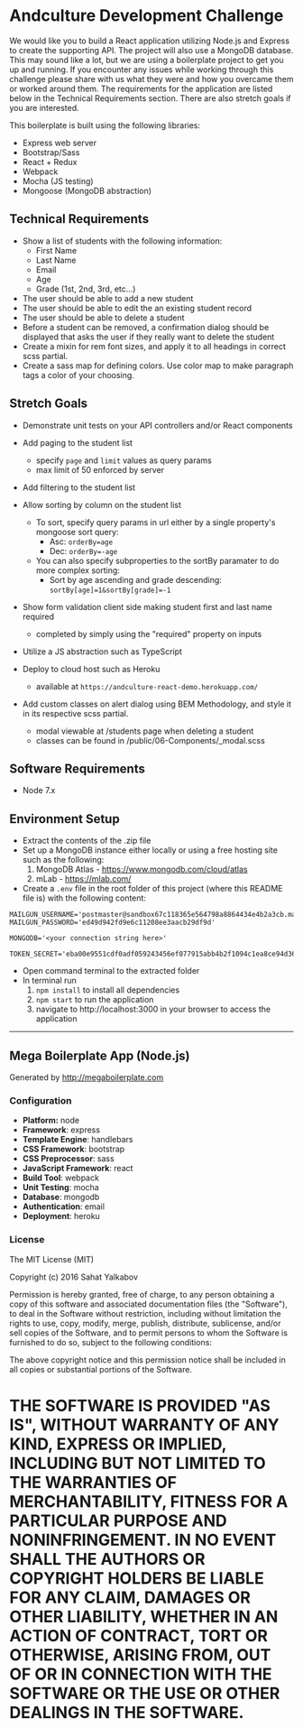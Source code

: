 # Andculture Development Challenge

We would like you to build a React application utilizing Node.js and Express to create the supporting API. The project will also use a MongoDB database. This may sound like a lot, but we are using a boilerplate project to get you up and running. If you encounter any issues while working through this challenge please share with us what they were and how you overcame them or worked around them. The requirements for the application are listed below in the Technical Requirements section.  There are also stretch goals if you are interested.

This boilerplate is built using the following libraries:
* Express web server
* Bootstrap/Sass
* React + Redux
* Webpack
* Mocha (JS testing)
* Mongoose (MongoDB abstraction)


## Technical Requirements

* Show a list of students with the following information:
    * First Name
    * Last Name
    * Email
    * Age
    * Grade (1st, 2nd, 3rd, etc...)
* The user should be able to add a new student
* The user should be able to edit the an existing student record
* The user should be able to delete a student
* Before a student can be removed, a confirmation dialog should be displayed that asks the user if they really want to delete the student
* Create a mixin for rem font sizes, and apply it to all headings in correct scss partial. 
* Create a sass map for defining colors. Use color map to make paragraph tags a color of your choosing. 

## Stretch Goals

* Demonstrate unit tests on your API controllers and/or React components
* Add paging to the student list
    * specify ```page``` and ```limit``` values as query params
    * max limit of 50 enforced by server
* Add filtering to the student list
* Allow sorting by column on the student list
    * To sort, specify query params in url either by a single property's mongoose sort query:
        * Asc: ```orderBy=age```
        * Dec: ```orderBy=-age```
    * You can also specify subproperties to the sortBy paramater to do more complex sorting:
        * Sort by age ascending and grade descending: ```sortBy[age]=1&sortBy[grade]=-1```

* Show form validation client side making student first and last name required
    * completed by simply using the "required" property on inputs
* Utilize a JS abstraction such as TypeScript
* Deploy to cloud host such as Heroku
    * available at ```https://andculture-react-demo.herokuapp.com/```
* Add custom classes on alert dialog using BEM Methodology, and style it in its respective scss partial.
    * modal viewable at /students page when deleting a student
    * classes can be found in /public/06-Components/_modal.scss

## Software Requirements

* Node 7.x

## Environment Setup

* Extract the contents of the .zip file
* Set up a MongoDB instance either locally or using a free hosting site such as the following:
    1. MongoDB Atlas - https://www.mongodb.com/cloud/atlas
    2. mLab - https://mlab.com/
* Create a `.env` file in the root folder of this project (where this README file is) with the following content:
```
MAILGUN_USERNAME='postmaster@sandbox67c118365e564798a8864434e4b2a3cb.mailgun.org'
MAILGUN_PASSWORD='ed49d942fd9e6c11208ee3aacb29df9d'

MONGODB='<your connection string here>'

TOKEN_SECRET='eba00e9551cdf0adf059243456ef077915abb4b2f1094c1ea8ce94d366ad410a'
```
* Open command terminal to the extracted folder
* In terminal run
    1. `npm install` to install all dependencies
    2. `npm start` to run the application
    3. navigate to http://localhost:3000 in your browser to access the application


------------------


## Mega Boilerplate App (Node.js)

Generated by http://megaboilerplate.com

### Configuration
- **Platform:** node
- **Framework**: express
- **Template Engine**: handlebars
- **CSS Framework**: bootstrap
- **CSS Preprocessor**: sass
- **JavaScript Framework**: react
- **Build Tool**: webpack
- **Unit Testing**: mocha
- **Database**: mongodb
- **Authentication**: email
- **Deployment**: heroku

### License
The MIT License (MIT)

Copyright (c) 2016 Sahat Yalkabov

Permission is hereby granted, free of charge, to any person obtaining a copy of this software and associated documentation files (the "Software"), to deal in the Software without restriction, including without limitation the rights to use, copy, modify, merge, publish, distribute, sublicense, and/or sell copies of the Software, and to permit persons to whom the Software is furnished to do so, subject to the following conditions:

The above copyright notice and this permission notice shall be included in all copies or substantial portions of the Software.

THE SOFTWARE IS PROVIDED "AS IS", WITHOUT WARRANTY OF ANY KIND, EXPRESS OR IMPLIED, INCLUDING BUT NOT LIMITED TO THE WARRANTIES OF MERCHANTABILITY, FITNESS FOR A PARTICULAR PURPOSE AND NONINFRINGEMENT. IN NO EVENT SHALL THE AUTHORS OR COPYRIGHT HOLDERS BE LIABLE FOR ANY CLAIM, DAMAGES OR OTHER LIABILITY, WHETHER IN AN ACTION OF CONTRACT, TORT OR OTHERWISE, ARISING FROM, OUT OF OR IN CONNECTION WITH THE SOFTWARE OR THE USE OR OTHER DEALINGS IN THE SOFTWARE.
=======

